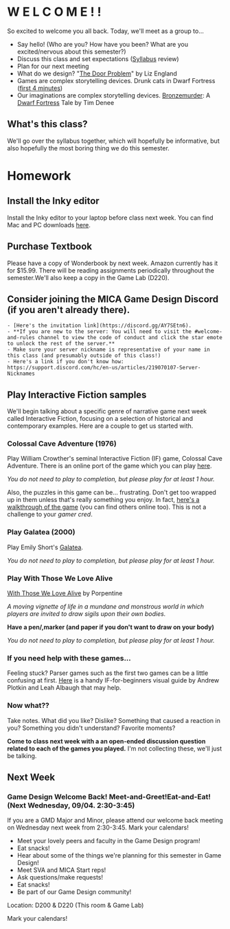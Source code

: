 # W E L C O M E ! !
So excited to welcome you all back. Today, we'll meet as a group to...
- Say hello! (Who are you? How have you been? What are you excited/nervous about this semester?)
- Discuss this class and set expectations ([Syllabus](https://docs.google.com/document/d/1xL_CS4wk_TjH_3da6D6Ip5wgAo8To_NzFEVaRYefNCw/edit?usp=sharing) review)
- Plan for our next meeting
- What do we design? "[The Door Problem](https://lizengland.com/blog/2014/04/the-door-problem/)" by Liz England
- Games are complex storytelling devices. Drunk cats in Dwarf Fortress ([first 4 minutes](https://www.youtube.com/watch?v=VAhHkJQ3KgY))
- Our imaginations are complex storytelling devices. [Bronzemurder](https://dwarffortresswiki.org/index.php/v0.31:Stories/Bronzemurder): A [Dwarf Fortress](http://www.bay12games.com/dwarves/) Tale by Tim Denee

## What's this class?
We'll go over the syllabus together, which will hopefully be informative, but also hopefully the most boring thing we do this semester.

# Homework

## Install the Inky editor
Install the Inky editor to your laptop before class next week. You can find Mac and PC downloads [here](http://www.github.com/inkle/inky/releases/latest).

## Purchase Textbook
Please have a copy of Wonderbook by next week. Amazon currently has it for $15.99. There will be reading assignments periodically throughout the semester.We'll also keep a copy in the Game Lab (D220).

## Consider joining the MICA Game Design Discord (if you aren't already there). 
    - [Here's the invitation link](https://discord.gg/AY7SEtn6).
    - **If you are new to the server: You will need to visit the #welcome-and-rules channel to view the code of conduct and click the star emote to unlock the rest of the server.**
    - Make sure your server nickname is representative of your name in this class (and presumably outside of this class!) 
    - Here's a link if you don't know how: https://support.discord.com/hc/en-us/articles/219070107-Server-Nicknames

## Play Interactive Fiction samples
We'll begin talking about a specific genre of narrative game next week called Interactive Fiction, focusing on a selection of historical and contemporary examples. Here are a couple to get us started with.


### Colossal Cave Adventure (1976)
Play William Crowther's seminal Interactive Fiction (IF) game, Colossal Cave Adventure. There is an online port of the game which you can play [here](https://grack.com/demos/adventure/).

_You do not need to play to completion, but please play for at least 1 hour._

Also, the puzzles in this game can be... frustrating. Don't get too wrapped up in them unless that's really something you enjoy. In fact, [here's a walkthrough of the game](https://adventuregamers.com/walkthrough/full/colossal-cave) (you can find others online too). This is not a challenge to your _gamer cred_.

### Play Galatea (2000)
Play Emily Short's [Galatea](https://ifdb.org/viewgame?id=urxrv27t7qtu52lb).

_You do not need to play to completion, but please play for at least 1 hour._

### Play With Those We Love Alive
[With Those We Love Alive](https://xrafstar.monster/games/twine/wtwla/) by Porpentine

_A moving vignette of life in a mundane and monstrous world in which players are invited to draw sigils upon their own bodies._

__Have a pen/,marker (and paper if you don't want to draw on your body)__

_You do not need to play to completion, but please play for at least 1 hour._

### If you need help with these games...
Feeling stuck? Parser games such as the first two games can be a little confusing at first. [Here](https://pr-if.org/doc/play-if-card/play-if-card.html) is a handy IF-for-beginners visual guide by Andrew Plotkin and Leah Albaugh that may help.

### Now what?? 
Take notes. What did you like? Dislike? Something that caused a reaction in you? Something you didn't understand? Favorite moments?

__Come to class next week with a an open-ended discussion question related to each of the games you played.__ I'm not collecting these, we'll just be talking.

## Next Week

### Game Design Welcome Back! Meet-and-Greet!Eat-and-Eat! (Next Wednesday, 09/04. 2:30-3:45)
If you are a GMD Major and Minor, please attend our welcome back meeting on Wednesday next week from 2:30-3:45. Mark your calendars!

- Meet your lovely peers and faculty in the Game Design program! 
- Eat snacks! 
- Hear about some of the things we're planning for this semester in Game Design!
- Meet SVA and MICA Start reps!
- Ask questions/make requests! 
- Eat snacks!
- Be part of our Game Design community!

Location: D200 & D220 (This room & Game Lab)

Mark your calendars!